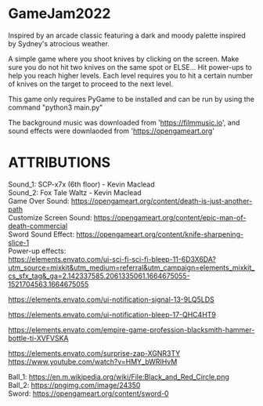 # GameJam2022

Inspired by an arcade classic featuring a dark and moody palette inspired by Sydney's atrocious weather.  

A simple game where you shoot knives by clicking on the screen. Make sure you do not hit two knives on the same spot or ELSE...
Hit power-ups to help you reach higher levels. Each level requires you to hit a certain number of knives on the target to proceed to the next level.  



This game only requires PyGame to be installed and can be run by using the command "python3 main.py"

The background music was downloaded from 'https://filmmusic.io', and sound effects were downlaoded from 'https://opengameart.org'


# ATTRIBUTIONS

Sound_1: SCP-x7x (6th floor) - Kevin Maclead  
Sound_2: Fox Tale Waltz - Kevin Maclead  
Game Over Sound: https://opengameart.org/content/death-is-just-another-path  
Customize Screen Sound: https://opengameart.org/content/epic-man-of-death-commercial  
Sword Sound Effect: https://opengameart.org/content/knife-sharpening-slice-1  
Power-up effects:   
  https://elements.envato.com/ui-sci-fi-sci-fi-bleep-11-6D3X6DA?utm_source=mixkit&utm_medium=referral&utm_campaign=elements_mixkit_cs_sfx_tag&_ga=2.142337585.2061335061.1664675055-1521704563.1664675055

  https://elements.envato.com/ui-notification-signal-13-9LQ5LDS

  https://elements.envato.com/ui-notification-bleep-17-QHC4HT9

  https://elements.envato.com/empire-game-profession-blacksmith-hammer-bottle-ti-XVFVSKA

  https://elements.envato.com/surprise-zap-XGNR3TY
  https://www.youtube.com/watch?v=HMY_bWRIHvM

Ball_1: https://en.m.wikipedia.org/wiki/File:Black_and_Red_Circle.png  
Ball_2: https://pngimg.com/image/24350     
Sword: https://opengameart.org/content/sword-0 

